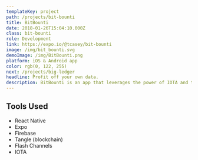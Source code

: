 ```yaml
---
templateKey: project
path: /projects/bit-bounti
title: BitBounti
date: 2018-01-26T15:04:10.000Z
class: bit-bounti
role: Development
link: https://expo.io/@tcasey/bit-bounti
image: /img/bit_bounti.svg
demoImage: /img/BitBounti.png
platform: iOS & Android app
color: rgb(0, 122, 255)
next: /projects/big-ledger
headline: Profit off your own data.
description: BitBounti is an app that leverages the power of IOTA and the tangle to allow users to gather and sell data securely and accurately. Rather than allowing large corporations to sell and profit from people's data, BitBounti is allowing people to profit off their own data.It just makes sense. In its current (hackathon) form, BitBounti is connected to the testnet and only showing off short, premade surveys. These surveys utilize flash channels by initializing a channel, transferring IOTA from a company (test account) to a user for each question answered, and distributing funds when the survey is ended. IOTA is transferred to an internal wallet that users can then transfer (not yet implemented) to their personal wallets.
---
```


## Tools Used

* React Native
* Expo
* Firebase
* Tangle (blockchain)
* Flash Channels
* IOTA
